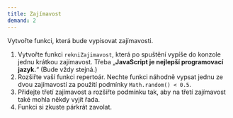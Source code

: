 ```yaml
---
title: Zajímavost
demand: 2
---
```


Vytvořte funkci, která bude vypisovat zajímavosti.

1. Vytvořte funkci `rekniZajimavost`, která po spuštění vypíše do konzole jednu krátkou zajímavost. Třeba „**JavaScript je nejlepší programovací jazyk.**“ (Bude vždy stejná.)
1. Rozšiřte vaší funkci repertoár. Nechte funkci náhodně vypsat jednu ze dvou zajímavostí za použití podmínky `Math.random() < 0.5`.
1. Přidejte třetí zajímavost a rozšiřte podmínku tak, aby na třetí zajímavost také mohla někdy vyjít řada.
1. Funkci si zkuste párkrát zavolat.

<!-- ---solution

```js
let rekniZajimavost = () => {
	if (Math.random() < 0.33) {
		console.log('JavaScript je nejlepší programovací jazyk.')
	} else {
		if (Math.random() < 0.5) {
			console.log('Webové stránky se píší v jazyce HTML, CSS a JS.')
		} else {
			console.log('Díky JavaScriptu mohou být stránky interaktivnější.')
		}
	}
}

rekniZajimavost()
rekniZajimavost()
rekniZajimavost()
rekniZajimavost()
rekniZajimavost()
``` -->
